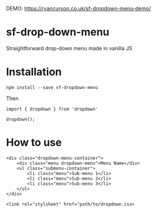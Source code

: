 DEMO: https://ryancurson.co.uk/sf-dropdown-menu-demo/

# sf-drop-down-menu
Straightforward drop-down menu made in vanilla JS

# Installation
```
npm install --save sf-dropdown-menu
```

Then

```
import { dropdown } from 'dropdown'

dropdown();
```

# How to use
```
<div class="dropdown-menu-container">
    <div class="menu dropdown-menu">Menu Name</div>
    <ul class="submenu-container">
        <li class="menu">Sub-menu 1</li>
        <li class="menu">Sub-menu 2</li>
        <li class="menu">Sub-menu 3</li>
    </ul>
</div>
```

```
<link rel="stylsheet" href="path/to/dropdown.css>
```

